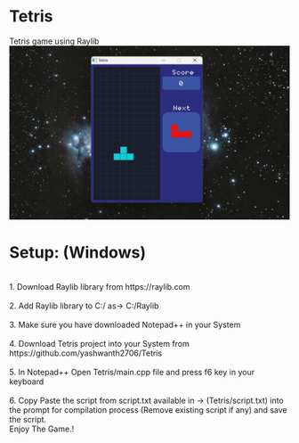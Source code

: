 # Tetris
Tetris game using Raylib
<img src ="https://github.com/yashwanth2706/Tetris/blob/main/Screenshot%202023-12-24%20001130.png"></img>
# Setup: (Windows)
<p>
<br>1. Download Raylib library from https://raylib.com</br>
<br>2. Add Raylib library to C:/ as-> C:/Raylib</br>
<br>3. Make sure you have downloaded Notepad++ in your System</br>
<br>4. Download Tetris project into your System from https://github.com/yashwanth2706/Tetris</br>
<br>5. In Notepad++ Open Tetris/main.cpp file and press f6 key in your keyboard</br>
<br>6. Copy Paste the script from script.txt available in -> (Tetris/script.txt) into the prompt for compilation process (Remove existing script if any) and save the script.</br>
Enjoy The Game.!
